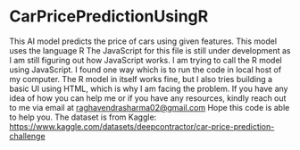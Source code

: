 # CarPricePredictionUsingR
This AI model predicts the price of cars using given features. This model uses the language R 
The JavaScript for this file is still under development as I am still figuring out how JavaScript works. I am trying to call the R model using JavaScript. I found one way which is to run the code in local host of my computer. The R model in itself works fine, but I also tries building a basic UI using HTML, which is why I am facing the problem. If you have any idea of how you can help me or if you have any resources, kindly reach out to me via email at raghavendrasharma02@gmail.com 
Hope this code is able to help you. 
The dataset is from Kaggle:  https://www.kaggle.com/datasets/deepcontractor/car-price-prediction-challenge

